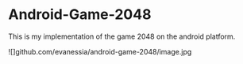 # Android-Game-2048

This is my implementation of the game 2048 on the android platform.

![]github.com/evanessia/android-game-2048/image.jpg
